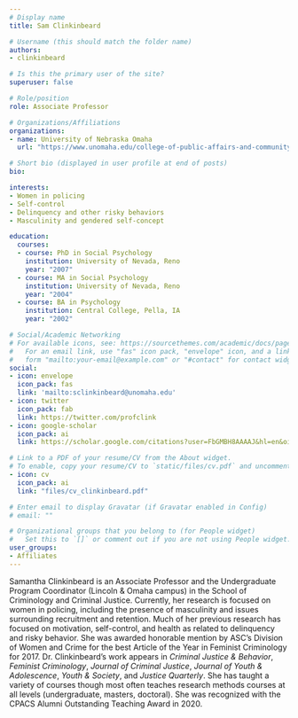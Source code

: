 ```yaml
---
# Display name
title: Sam Clinkinbeard

# Username (this should match the folder name)
authors:
- clinkinbeard

# Is this the primary user of the site?
superuser: false

# Role/position
role: Associate Professor

# Organizations/Affiliations
organizations:
- name: University of Nebraska Omaha
  url: "https://www.unomaha.edu/college-of-public-affairs-and-community-service/criminology-and-criminal-justice/about-us/samantha-clinkinbeard.php"

# Short bio (displayed in user profile at end of posts)
bio: 

interests:
- Women in policing
- Self-control
- Delinquency and other risky behaviors
- Masculinity and gendered self-concept

education:
  courses:
  - course: PhD in Social Psychology
    institution: University of Nevada, Reno
    year: "2007"
  - course: MA in Social Psychology
    institution: University of Nevada, Reno
    year: "2004"
  - course: BA in Psychology
    institution: Central College, Pella, IA
    year: "2002"

# Social/Academic Networking
# For available icons, see: https://sourcethemes.com/academic/docs/page-builder/#icons
#   For an email link, use "fas" icon pack, "envelope" icon, and a link in the
#   form "mailto:your-email@example.com" or "#contact" for contact widget.
social:
- icon: envelope
  icon_pack: fas
  link: 'mailto:sclinkinbeard@unomaha.edu'
- icon: twitter
  icon_pack: fab
  link: https://twitter.com/profclink
- icon: google-scholar
  icon_pack: ai
  link: https://scholar.google.com/citations?user=FbGMBH8AAAAJ&hl=en&oi=sra

# Link to a PDF of your resume/CV from the About widget.
# To enable, copy your resume/CV to `static/files/cv.pdf` and uncomment the lines below.
- icon: cv
  icon_pack: ai
  link: "files/cv_clinkinbeard.pdf"

# Enter email to display Gravatar (if Gravatar enabled in Config)
# email: ""

# Organizational groups that you belong to (for People widget)
#   Set this to `[]` or comment out if you are not using People widget.
user_groups:
- Affiliates
---
```


Samantha Clinkinbeard  is an Associate Professor and the Undergraduate Program Coordinator (Lincoln & Omaha campus) in the School of Criminology and Criminal Justice. Currently, her research is focused on women in policing, including the presence of masculinity and issues surrounding recruitment and retention. Much of her previous research has focused on motivation, self-control, and health as related to delinquency and risky behavior. She was awarded honorable mention by ASC’s Division of Women and Crime for the best Article of the Year in Feminist Criminology for 2017. Dr. Clinkinbeard’s work appears in *Criminal Justice & Behavior*, *Feminist Criminology*, *Journal of Criminal Justice*, *Journal of Youth & Adolescence*, *Youth & Society*, and *Justice Quarterly*. She has taught a variety of courses though most often teaches research methods courses at all levels (undergraduate, masters, doctoral). She was recognized with the CPACS Alumni Outstanding Teaching Award in 2020.
